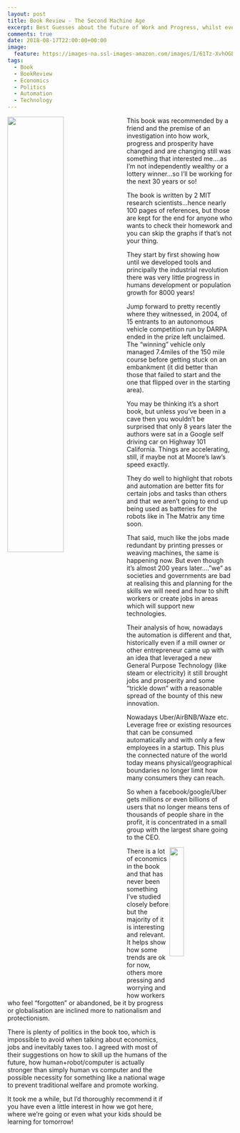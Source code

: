 ```yaml
---
layout: post
title: Book Review - The Second Machine Age
excerpt: Best Guesses about the future of Work and Progress, whilst everything accelerates around us
comments: true
date: 2018-08-17T22:00:00+00:00
image:
  feature: https://images-na.ssl-images-amazon.com/images/I/61Tz-XvhOGL._SX331_BO1,204,203,200_.jpg
tags: 
  - Book
  - BookReview
  - Economics
  - Politics
  - Automation
  - Technology
---
```

<img style="float: left;margin: 0px 15px 15px 0px;height:50%;width:50%;" src="https://images-na.ssl-images-amazon.com/images/I/61Tz-XvhOGL._SX331_BO1,204,203,200_.jpg">
This book was recommended by a friend and the premise of an investigation into how work, progress and prosperity have changed and are changing still was something that interested me....as I’m not independently wealthy or a lottery winner...so I’ll be working for the next 30 years or so!


The book is written by 2 MIT research scientists...hence nearly 100 pages of references, but those are kept for the end for anyone who wants to check their homework and you can skip the graphs if that’s not your thing.


They start by first showing how until we developed tools and principally the industrial revolution there was very little progress in humans development or population growth for 8000 years!


Jump forward to pretty recently where they witnessed, in 2004, of 15 entrants to an autonomous vehicle competition run by DARPA ended in the prize left unclaimed.  The “winning” vehicle only managed 7.4miles of the 150 mile course before getting stuck on an embankment (it did better than those that failed to start and the one that flipped over in the starting area).<P>
You may be thinking it’s a short book, but unless you’ve been in a cave then you wouldn’t be surprised that only 8 years later the authors were sat in a Google self driving car on Highway 101 California.  Things are accelerating, still, if maybe not at Moore’s law’s speed exactly.
  
  
They do well to highlight that robots and automation are better fits for certain jobs and tasks than others and that we aren’t going to end up being used as batteries for the robots like in The Matrix any time soon.


That said, much like the jobs made redundant by printing presses or weaving machines, the same is happening now. But even though it’s almost 200 years later....”we” as societies and governments are bad at realising this and planning for the skills we will need and how to shift workers or create jobs in areas which will support new technologies.


Their analysis of how, nowadays the automation is different and that, historically even if a mill owner or other entrepreneur came up with an idea that leveraged a new General Purpose Technology (like steam or electricity) it still brought jobs and prosperity and some “trickle down” with a reasonable spread of the bounty of this new innovation.


Nowadays Uber/AirBNB/Waze etc. Leverage free or existing resources that can be consumed automatically and with only a few employees in a startup.  This plus the connected nature of the world today means physical/geographical boundaries no longer limit how many consumers they can reach.


So when a facebook/google/Uber gets millions or even billions of users that no longer means tens of thousands of people share in the profit, it is concentrated in a small group with the largest share going to the CEO.

<img style="float:right;margin: 0px 15px 15px 0px;height:25%;width:25%;" src="https://theredlist.com/media/database/settings/cinema/1920-1930/metropolis-/005-metropolis-theredlist.jpg">
There is a lot of economics in the book and that has never been something I’ve studied closely before but the majority of it is interesting and relevant. It helps show how some trends are ok for now, others more pressing and worrying and how workers who feel “forgotten” or abandoned, be it by progress or globalisation are inclined more to nationalism and protectionism.<P>
There is plenty of politics in the book too, which is impossible to avoid when talking about economics, jobs and inevitably taxes too. I agreed with most of their suggestions on how to skill up the humans of the future, how human+robot/computer is actually stronger than simply human vs computer and the possible necessity for something like a national wage to prevent traditional welfare and promote working.
  

It took me a while, but I’d thoroughly recommend it if you have even a little interest in how we got here, where we’re going or even what your kids should be learning for tomorrow!
